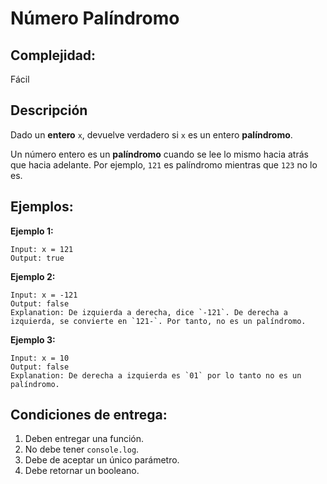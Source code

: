 # Número Palíndromo

## Complejidad:
Fácil

## Descripción
Dado un **entero** `x`, devuelve verdadero si `x` es un entero **palíndromo**.

Un número entero es un **palíndromo** cuando se lee lo mismo hacia atrás que hacia adelante. Por ejemplo, `121` es palíndromo mientras que `123` no lo es.
## Ejemplos:

**Ejemplo 1:**
```
Input: x = 121
Output: true
```

**Ejemplo 2:**
```
Input: x = -121
Output: false
Explanation: De izquierda a derecha, dice `-121`. De derecha a izquierda, se convierte en `121-`. Por tanto, no es un palíndromo. 
```

**Ejemplo 3:**
```
Input: x = 10
Output: false
Explanation: De derecha a izquierda es `01` por lo tanto no es un palíndromo.
```


## Condiciones de entrega:
1. Deben entregar una función.
2. No debe tener `console.log`.
3. Debe de aceptar un único parámetro.
4. Debe retornar un booleano.